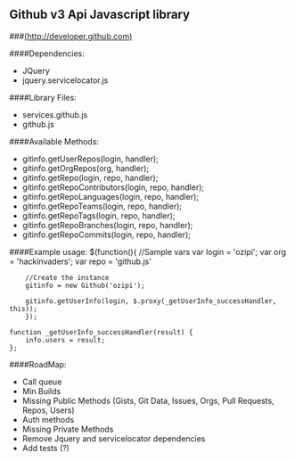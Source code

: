 ## Github v3 Api Javascript library 
###[(http://developer.github.com)](http://developer.github.com/v3/)

####Dependencies:
* JQuery
* jquery.servicelocator.js

####Library Files:
* services.github.js
* github.js

####Available Methods:
* gitinfo.getUserRepos(login, handler);			
* gitinfo.getOrgRepos(org, handler);	
* gitinfo.getRepo(login, repo, handler);		
* gitinfo.getRepoContributors(login, repo, handler);			
* gitinfo.getRepoLanguages(login, repo, handler);				
* gitinfo.getRepoTeams(login, repo, handler);				
* gitinfo.getRepoTags(login, repo, handler);					
* gitinfo.getRepoBranches(login, repo, handler);						
* gitinfo.getRepoCommits(login, repo, handler);							


####Example usage:
	$(function(){
		//Sample vars
		var login = 'ozipi';
		var org = 'hackinvaders';
		var repo = 'github.js'

		//Create the instance
		gitinfo = new Github('ozipi');

		gitinfo.getUserInfo(login, $.proxy(_getUserInfo_successHandler, this));		
		});

	function _getUserInfo_successHandler(result) {
		info.users = result;
	};
	

####RoadMap:
- Call queue
- Min Builds
- Missing Public Methods (Gists, Git Data, Issues, Orgs, Pull Requests, Repos, Users)
- Auth methods
- Missing Private Methods
- Remove Jquery and servicelocator dependencies 
- Add tests (?)